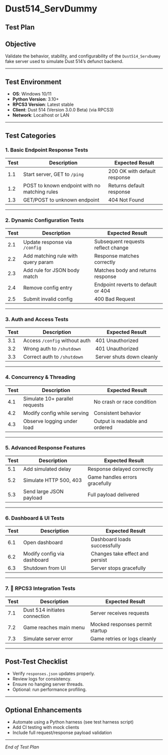 # Dust514_ServDummy

## Test Plan

## Objective

Validate the behavior, stability, and configurability of the `Dust514_ServDummy` fake server used to simulate Dust 514’s defunct backend.

---

## Test Environment

* **OS**: Windows 10/11
* **Python Version**: 3.10+
* **RPCS3 Version**: Latest stable
* **Client**: Dust 514 (Version 3.0.0 Beta) (via RPCS3)
* **Network**: Localhost or LAN

---

##  Test Categories

### 1. Basic Endpoint Response Tests

| Test | Description                                   | Expected Result              |
| ---- | --------------------------------------------- | ---------------------------- |
| 1.1  | Start server, GET to `/ping`                  | 200 OK with default response |
| 1.2  | POST to known endpoint with no matching rules | Returns default response     |
| 1.3  | GET/POST to unknown endpoint                  | 404 Not Found                |

---

### 2. Dynamic Configuration Tests

| Test | Description                        | Expected Result                    |
| ---- | ---------------------------------- | ---------------------------------- |
| 2.1  | Update response via `/config`      | Subsequent requests reflect change |
| 2.2  | Add matching rule with query param | Response matches correctly         |
| 2.3  | Add rule for JSON body match       | Matches body and returns response  |
| 2.4  | Remove config entry                | Endpoint reverts to default or 404 |
| 2.5  | Submit invalid config              | 400 Bad Request                    |

---

### 3. Auth and Access Tests

| Test | Description                   | Expected Result           |
| ---- | ----------------------------- | ------------------------- |
| 3.1  | Access `/config` without auth | 401 Unauthorized          |
| 3.2  | Wrong auth to `/shutdown`     | 401 Unauthorized          |
| 3.3  | Correct auth to `/shutdown`   | Server shuts down cleanly |

---

### 4. Concurrency & Threading

| Test | Description                    | Expected Result                |
| ---- | ------------------------------ | ------------------------------ |
| 4.1  | Simulate 10+ parallel requests | No crash or race condition     |
| 4.2  | Modify config while serving    | Consistent behavior            |
| 4.3  | Observe logging under load     | Output is readable and ordered |

---

### 5. Advanced Response Features

| Test | Description             | Expected Result                |
| ---- | ----------------------- | ------------------------------ |
| 5.1  | Add simulated delay     | Response delayed correctly     |
| 5.2  | Simulate HTTP 500, 403  | Game handles errors gracefully |
| 5.3  | Send large JSON payload | Full payload delivered         |

---

### 6. Dashboard & UI Tests

| Test | Description                 | Expected Result                 |
| ---- | --------------------------- | ------------------------------- |
| 6.1  | Open dashboard              | Dashboard loads successfully    |
| 6.2  | Modify config via dashboard | Changes take effect and persist |
| 6.3  | Shutdown from UI            | Server stops gracefully         |

---

### 7. 🔌 RPCS3 Integration Tests

| Test | Description                   | Expected Result                 |
| ---- | ----------------------------- | ------------------------------- |
| 7.1  | Dust 514 initiates connection | Server receives requests        |
| 7.2  | Game reaches main menu        | Mocked responses permit startup |
| 7.3  | Simulate server error         | Game retries or logs cleanly    |

---

## Post-Test Checklist

* Verify `responses.json` updates properly.
* Review logs for consistency.
* Ensure no hanging server threads.
* Optional: run performance profiling.

---

## Optional Enhancements

* Automate using a Python harness (see test harness script)
* Add CI testing with mock clients
* Include full request/response payload validation

---

*End of Test Plan*
